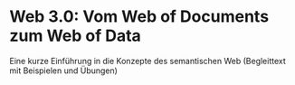 # Web 3.0: Vom Web of Documents zum Web of Data

Eine kurze Einführung in die Konzepte des semantischen Web (Begleittext mit Beispielen und Übungen)
